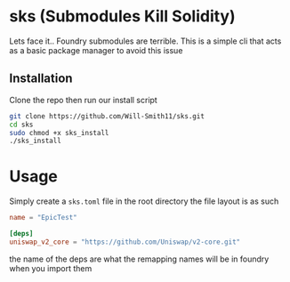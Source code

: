 # sks (Submodules Kill Solidity)
Lets face it.. Foundry submodules are terrible.
This is a simple cli that acts as a basic package manager to avoid this
issue

## Installation
Clone the repo then run our install script
```bash
git clone https://github.com/Will-Smith11/sks.git
cd sks
sudo chmod +x sks_install
./sks_install
```

# Usage
Simply create a `sks.toml` file in the root directory
the file layout is as such
```toml
name = "EpicTest"

[deps]
uniswap_v2_core = "https://github.com/Uniswap/v2-core.git"
```
the name of the deps are what the remapping names will be in foundry when you import them



